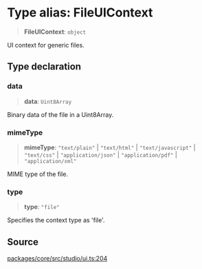# Type alias: FileUIContext

> **FileUIContext**: `object`

UI context for generic files.

## Type declaration

### data

> **data**: `Uint8Array`

Binary data of the file in a Uint8Array.

### mimeType

> **mimeType**: `"text/plain"` \| `"text/html"` \| `"text/javascript"` \| `"text/css"` \| `"application/json"` \| `"application/pdf"` \| `"application/xml"`

MIME type of the file.

### type

> **type**: `"file"`

Specifies the context type as 'file'.

## Source

[packages/core/src/studio/ui.ts:204](https://github.com/VictorS67/encre/blob/42c3bddca4be2d23ad959c1c99381eefbf43789c/packages/core/src/studio/ui.ts#L204)
